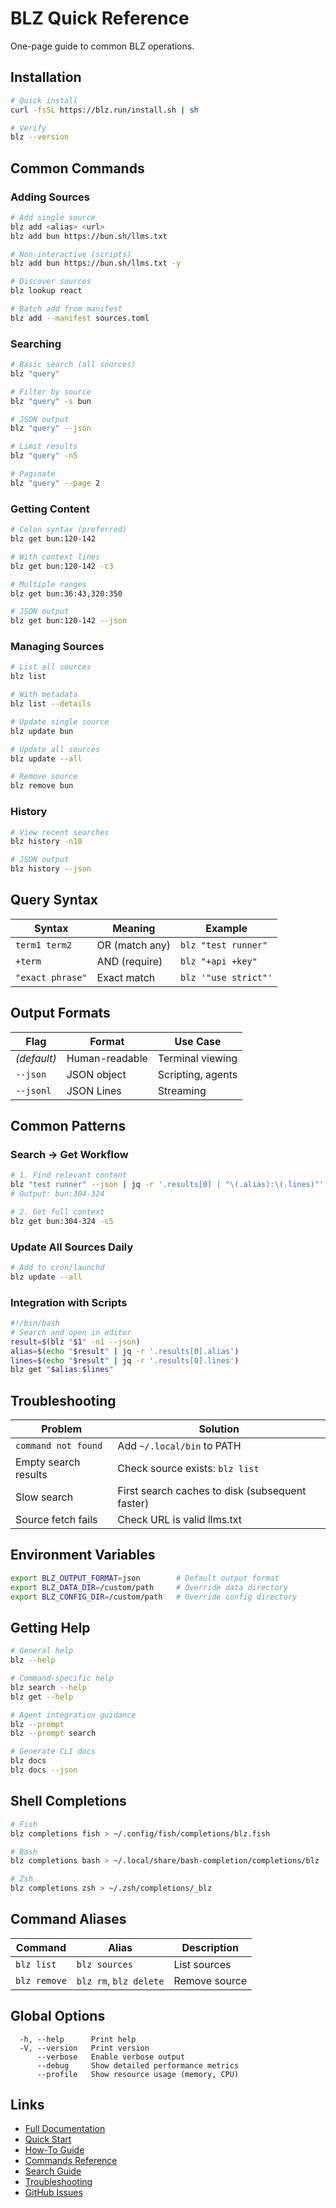 # BLZ Quick Reference

One-page guide to common BLZ operations.

## Installation

```bash
# Quick install
curl -fsSL https://blz.run/install.sh | sh

# Verify
blz --version
```

## Common Commands

### Adding Sources

```bash
# Add single source
blz add <alias> <url>
blz add bun https://bun.sh/llms.txt

# Non-interactive (scripts)
blz add bun https://bun.sh/llms.txt -y

# Discover sources
blz lookup react

# Batch add from manifest
blz add --manifest sources.toml
```

### Searching

```bash
# Basic search (all sources)
blz "query"

# Filter by source
blz "query" -s bun

# JSON output
blz "query" --json

# Limit results
blz "query" -n5

# Paginate
blz "query" --page 2
```

### Getting Content

```bash
# Colon syntax (preferred)
blz get bun:120-142

# With context lines
blz get bun:120-142 -c3

# Multiple ranges
blz get bun:36:43,320:350

# JSON output
blz get bun:120-142 --json
```

### Managing Sources

```bash
# List all sources
blz list

# With metadata
blz list --details

# Update single source
blz update bun

# Update all sources
blz update --all

# Remove source
blz remove bun
```

### History

```bash
# View recent searches
blz history -n10

# JSON output
blz history --json
```

## Query Syntax

| Syntax | Meaning | Example |
|--------|---------|---------|
| `term1 term2` | OR (match any) | `blz "test runner"` |
| `+term` | AND (require) | `blz "+api +key"` |
| `"exact phrase"` | Exact match | `blz '"use strict"'` |

## Output Formats

| Flag | Format | Use Case |
|------|--------|----------|
| *(default)* | Human-readable | Terminal viewing |
| `--json` | JSON object | Scripting, agents |
| `--jsonl` | JSON Lines | Streaming |

## Common Patterns

### Search → Get Workflow

```bash
# 1. Find relevant content
blz "test runner" --json | jq -r '.results[0] | "\(.alias):\(.lines)"'
# Output: bun:304-324

# 2. Get full context
blz get bun:304-324 -c5
```

### Update All Sources Daily

```bash
# Add to cron/launchd
blz update --all
```

### Integration with Scripts

```bash
#!/bin/bash
# Search and open in editor
result=$(blz "$1" -n1 --json)
alias=$(echo "$result" | jq -r '.results[0].alias')
lines=$(echo "$result" | jq -r '.results[0].lines')
blz get "$alias:$lines"
```

## Troubleshooting

| Problem | Solution |
|---------|----------|
| `command not found` | Add `~/.local/bin` to PATH |
| Empty search results | Check source exists: `blz list` |
| Slow search | First search caches to disk (subsequent faster) |
| Source fetch fails | Check URL is valid llms.txt |

## Environment Variables

```bash
export BLZ_OUTPUT_FORMAT=json        # Default output format
export BLZ_DATA_DIR=/custom/path     # Override data directory
export BLZ_CONFIG_DIR=/custom/path   # Override config directory
```

## Getting Help

```bash
# General help
blz --help

# Command-specific help
blz search --help
blz get --help

# Agent integration guidance
blz --prompt
blz --prompt search

# Generate CLI docs
blz docs
blz docs --json
```

## Shell Completions

```bash
# Fish
blz completions fish > ~/.config/fish/completions/blz.fish

# Bash
blz completions bash > ~/.local/share/bash-completion/completions/blz

# Zsh
blz completions zsh > ~/.zsh/completions/_blz
```

## Command Aliases

| Command | Alias | Description |
|---------|-------|-------------|
| `blz list` | `blz sources` | List sources |
| `blz remove` | `blz rm`, `blz delete` | Remove source |

## Global Options

```
  -h, --help      Print help
  -V, --version   Print version
      --verbose   Enable verbose output
      --debug     Show detailed performance metrics
      --profile   Show resource usage (memory, CPU)
```

## Links

- [Full Documentation](../README.md)
- [Quick Start](../QUICKSTART.md)
- [How-To Guide](howto.md)
- [Commands Reference](commands.md)
- [Search Guide](search.md)
- [Troubleshooting](troubleshooting.md)
- [GitHub Issues](https://github.com/outfitter-dev/blz/issues)
